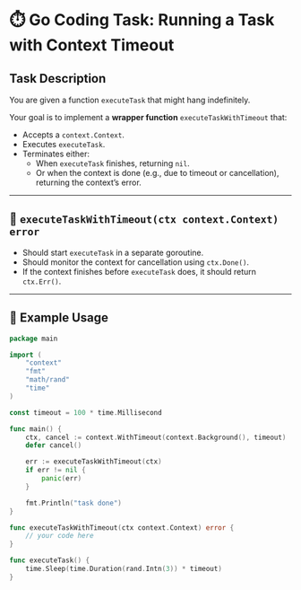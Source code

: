 # ⏱️ Go Coding Task: Running a Task with Context Timeout

## Task Description

You are given a function `executeTask` that might hang indefinitely.

Your goal is to implement a **wrapper function** `executeTaskWithTimeout` that:

- Accepts a `context.Context`.
- Executes `executeTask`.
- Terminates either:
  - When `executeTask` finishes, returning `nil`.
  - Or when the context is done (e.g., due to timeout or cancellation), returning the context’s error.

---

## 🔧 `executeTaskWithTimeout(ctx context.Context) error`

- Should start `executeTask` in a separate goroutine.
- Should monitor the context for cancellation using `ctx.Done()`.
- If the context finishes before `executeTask` does, it should return `ctx.Err()`.

---

## 🧩 Example Usage

```go
package main

import (
	"context"
	"fmt"
	"math/rand"
	"time"
)

const timeout = 100 * time.Millisecond

func main() {
	ctx, cancel := context.WithTimeout(context.Background(), timeout)
	defer cancel()

	err := executeTaskWithTimeout(ctx)
	if err != nil {
		panic(err)
	}

	fmt.Println("task done")
}

func executeTaskWithTimeout(ctx context.Context) error {
	// your code here
}

func executeTask() {
	time.Sleep(time.Duration(rand.Intn(3)) * timeout)
}
```
